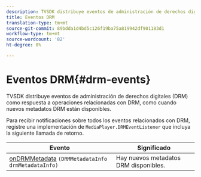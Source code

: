 ```yaml
---
description: TVSDK distribuye eventos de administración de derechos digitales (DRM) como respuesta a operaciones relacionadas con DRM, como cuando nuevos metadatos DRM están disponibles.
title: Eventos DRM
translation-type: tm+mt
source-git-commit: 89bdda1d4bd5c126f19ba75a819942df901183d1
workflow-type: tm+mt
source-wordcount: '82'
ht-degree: 0%

---
```



# Eventos DRM{#drm-events}

TVSDK distribuye eventos de administración de derechos digitales (DRM) como respuesta a operaciones relacionadas con DRM, como cuando nuevos metadatos DRM están disponibles.

Para recibir notificaciones sobre todos los eventos relacionados con DRM, registre una implementación de `MediaPlayer.DRMEventListener` que incluya la siguiente llamada de retorno.

| Evento | Significado |
|---|---|
| [onDRMMetadata](https://help.adobe.com/en_US/primetime/api/psdk/javadoc_1.4/com/adobe/mediacore/MediaPlayer.DRMEventListener.html#onDRMMetadata(DRMMetadataInfo)) `(DRMMetadataInfo drmMetadataInfo)` | Hay nuevos metadatos DRM disponibles. |

